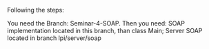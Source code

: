 Following the steps:

You need the Branch: Seminar-4-SOAP. Then you need: SOAP implementation located in this branch, than class Main; Server SOAP located in branch lpi/server/soap
